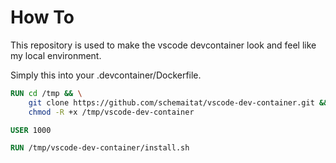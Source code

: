 # How To

This repository is used to make the vscode devcontainer look and feel like my local environment.

Simply this into your .devcontainer/Dockerfile.

```Dockerfile
RUN cd /tmp && \
    git clone https://github.com/schemaitat/vscode-dev-container.git && \
    chmod -R +x /tmp/vscode-dev-container

USER 1000

RUN /tmp/vscode-dev-container/install.sh
```